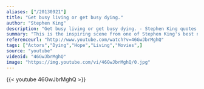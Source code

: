 ```yaml
---
aliases: ["/20130921"]
title: "Get busy living or get busy dying."
author: "Stephen King"
description: "Get busy living or get busy dying. - Stephen King quotes from GetInspired365.com"
summary: "This is the inspiring scene from one of Stephen King's best novels - The Shawshank Redemption. "
referenceurl: "http://www.youtube.com/watch?v=46GwJbrMghQ"
tags: ["Actors","Dying","Hope","Living","Movies",]
source: "youtube"
videoid: "46GwJbrMghQ"
image: "https://img.youtube.com/vi/46GwJbrMghQ/0.jpg"
---
```


{{< youtube 46GwJbrMghQ >}}
